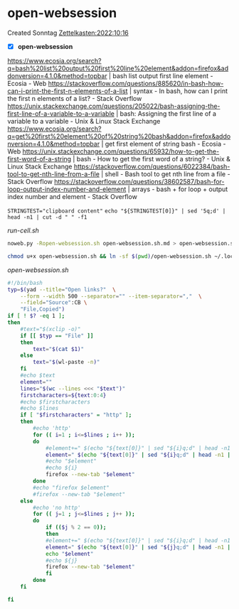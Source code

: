 # open-websession
Created Sonntag [Zettelkasten:2022:10:16]()

- [X] **open-websession**


<https://www.ecosia.org/search?q=bash%20list%20output%20first%20line%20element&addon=firefox&addonversion=4.1.0&method=topbar> | bash list output first line element - Ecosia - Web
<https://stackoverflow.com/questions/885620/in-bash-how-can-i-print-the-first-n-elements-of-a-list> | syntax - In bash, how can I print the first n elements of a list? - Stack Overflow
<https://unix.stackexchange.com/questions/205022/bash-assigning-the-first-line-of-a-variable-to-a-variable> | bash: Assigning the first line of a variable to a variable - Unix & Linux Stack Exchange
<https://www.ecosia.org/search?q=get%20first%20element%20of%20string%20bash&addon=firefox&addonversion=4.1.0&method=topbar> | get first element of string bash - Ecosia - Web
<https://unix.stackexchange.com/questions/65932/how-to-get-the-first-word-of-a-string> | bash - How to get the first word of a string? - Unix & Linux Stack Exchange
<https://stackoverflow.com/questions/6022384/bash-tool-to-get-nth-line-from-a-file> | shell - Bash tool to get nth line from a file - Stack Overflow
<https://stackoverflow.com/questions/38602587/bash-for-loop-output-index-number-and-element> | arrays - bash + for loop + output index number and element - Stack Overflow

``STRINGTEST="clipboard content"``
``echo "${STRINGTEST[0]}" | sed '5q;d' | head -n1 | cut -d " " -f1``

*run-cell.sh*
```bash
noweb.py -Ropen-websession.sh open-websession.sh.md > open-websession.sh && date
```


```bash
chmod u+x open-websession.sh && ln -sf $(pwd)/open-websession.sh ~/.local/bin/open-websession.sh && echo 'fertig'
```


*open-websession.sh*
```bash
#!/bin/bash
typ=$(yad --title="Open links?"  \
	--form --width 500 --separator="" --item-separator=","  \
	--field="Source":CB \
	"File,Copied")
if [ ! $? -eq 1 ];
then
    #text="$(xclip -o)"
    if [[ $typ == "File" ]]
    then
        text="$(cat $1)"
    else
        text="$(wl-paste -n)"
    fi
    #echo $text
    element=""
    lines="$(wc --lines <<< "$text")"
    firstcharacters=${text:0:4}
    #echo $firstcharacters
    #echo $lines
    if [ "$firstcharacters" = "http" ];
    then
        #echo 'http'
        for (( i=1 ; i<=$lines ; i++ ));
        do
            #element+=" $(echo "${text[0]}" | sed "${i}q;d" | head -n1 | cut -d " " -f1)"
            element=" $(echo "${text[0]}" | sed "${i}q;d" | head -n1 | cut -d " " -f1)"
            #echo "$element"
            #echo ${i}
            firefox --new-tab "$element"
        done
        #echo "firefox $element"
        #firefox --new-tab "$element"
    else
        #echo 'no http'
        for (( j=1 ; j<=$lines ; j++ ));
        do
            if (($j % 2 == 0));
            then
            #element+=" $(echo "${text[0]}" | sed "${i}q;d" | head -n1 | cut -d " " -f1)"
            element=" $(echo "${text[0]}" | sed "${j}q;d" | head -n1 | cut -d " " -f2)"
            echo "$element"
            #echo ${j}
            firefox --new-tab "$element"
            fi
        done
    fi

fi
```

